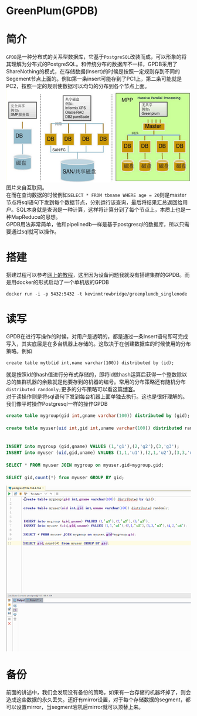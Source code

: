 # GreenPlum(GPDB)
# 简介
`GPDB`是一种分布式的关系型数据库，它基于`PostgreSQL`改装而成，可以形象的将其理解为分布式的PostgreSQL。和传统分布的数据库不一样，GPDB采用了ShareNothing的模式，在存储数据(Insert)的时候是按照一定规则存到不同的Segement节点上面的。例如第一条insert可能存到了PC1上，第二条可能就是PC2，按照一定的规则使数据可以均匀的分布到各个节点上面。<br>
![image](img/GPDB1.png)    
图片来自互联网。  
在而在查询数据的时候例如`SELECT * FROM tbname WHERE age = 20`则是master节点将sql语句下发到每个数据节点，分别运行该查询，最后将结果汇总返回给用户。SQL本身就是查询是一种计算，这样将计算分到了每个节点上，本质上也是一种MapReduce的思想。  
GPDB用法非常简单，他和pipelinedb一样是基于postgresql的数据库，所以只需要通过sql就可以操作。
# 搭建
搭建过程可以参考[网上的教程](https://www.cnblogs.com/liuyungao/p/5689588.html)，这里因为设备问题我就没有搭建集群的GPDB。而是用docker的形式启动了一个单机版的GPDB
```
docker run -i -p 5432:5432 -t kevinmtrowbridge/greenplumdb_singlenode
```
# 读写
GPDB在进行写操作的时候，对用户是透明的，都是通过一条Insert语句即可完成写入，其实底层是在多台机器上存储的。这取决于在创建数据库的时候使用的分布策略。例如
```
create table mytb(id int,name varchar(100)) distributed by (id);
```
就是按照id的hash值进行分布式存储的，即将id做hash运算后获得一个整数除以总的集群机器的余数就是他要存到的机器的编号。常用的分布策略还有随机分布`distributed randomly;`更多的分布策略可以看这篇[博客](http://blog.chinaunix.net/uid-23284114-id-5601403.html)。<br>
对于读操作则是将sql语句下发到每台机器上面单独去执行。这也是很好理解的。我们像平时操作Postgresql一样的操作GPDB
```sql
create table mygroup(gid int,gname varchar(100)) distributed by (gid);

create table myuser(uid int,gid int,uname varchar(100)) distributed randomly;


INSERT into mygroup (gid,gname) VALUES (1,'g1'),(2,'g2'),(3,'g3');
INSERT into myuser (uid,gid,uname) VALUES (1,1,'u1'),(2,1,'u2'),(3,3,'u3'),(4,2,'u4');

SELECT * FROM myuser JOIN mygroup on myuser.gid=mygroup.gid;

SELECT gid,count(*) from myuser GROUP BY gid;
```
![image](img/GPDB.gif)
# 备份
前面的讲述中，我们会发现没有备份的策略，如果有一台存储的机器坏掉了，则会造成这些数据的永久丢失。还好有mirror设置，对于每个存储数据的segment，都可以设置mirror，当segment宕机后mirror就可以顶替上来。